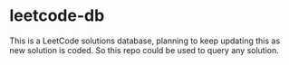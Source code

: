 # leetcode-db
This is a LeetCode solutions database, planning to keep updating this as new solution is coded. So this repo could be used to query any solution.
